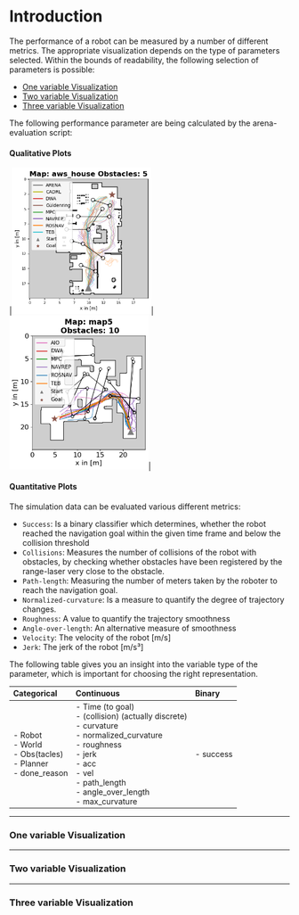 # Introduction
The performance of a robot can be measured by a number of different metrics. The appropriate visualization depends on the type of parameters selected. Within the bounds of readability, the following selection of parameters is possible:
- [One variable Visualization](#one-variable-visualization)
- [Two variable Visualization](#two-variable-visualization)
- [Three variable Visualization](#three-variable-visualization)

The following performance parameter are being calculated by the arena-evaluation script:
#### Qualitative Plots
|<img width="250" src="/docs/imgs/qualitative_plot_house.png">|<img width="250" src="/docs/imgs/qualitative_plot_map5.png">|
#### Quantitative Plots
The simulation data can be evaluated various different metrics:
- `Success`: Is a binary classifier which determines, whether the robot reached the navigation goal within the given time frame and below the collision threshold
- `Collisions`: Measures the number of collisions of the robot with obstacles, by checking whether obstacles have been registered by the range-laser very close to the obstacle.
- `Path-length`: Measuring the number of meters taken by the roboter to reach the navigation goal. 
- `Normalized-curvature`: Is a measure to quantify the degree of trajectory changes.
- `Roughness`: A value to quantify the trajectory smoothness
- `Angle-over-length`: An alternative measure of smoothness
- `Velocity`: The velocity of the robot [m/s]
- `Jerk`: The jerk of the robot [m/s³]

The following table gives you an insight into the variable type of the parameter, which is important for choosing the right representation.

| **Categorical** | **Continuous**  | **Binary** |
| :---------------------------- | :---------------------- | :------------------- |
| - Robot  <br> - World  <br> - Obs(tacles)  <br> - Planner  <br> - done\_reason        | - Time (to goal)  <br> - (collision) (actually discrete)  <br> - curvature  <br> - normalized\_curvature  <br> - roughness  <br> - jerk <br> - acc  <br> - vel  <br> - path\_length <br> - angle\_over\_length  <br> - max\_curvature | - success |

---
### One variable Visualization
---
### Two variable Visualization
---
### Three variable Visualization